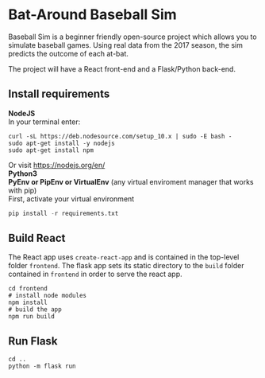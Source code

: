 # Bat-Around Baseball Sim

Baseball Sim is a beginner friendly open-source project which allows you to simulate baseball games. Using real data from the 2017 season, the sim predicts the outcome of each at-bat.  

The project will have a React front-end and a Flask/Python back-end.  

## Install requirements

**NodeJS**  
In your terminal enter:  
```
curl -sL https://deb.nodesource.com/setup_10.x | sudo -E bash -
sudo apt-get install -y nodejs
sudo apt-get install npm
```
Or visit https://nodejs.org/en/  
**Python3**  
**PyEnv or PipEnv or VirtualEnv** (any virtual enviroment manager that works with pip)  
First, activate your virtual environment  

```python
pip install -r requirements.txt
```

## Build React

The React app uses `create-react-app` and is contained in the top-level folder `frontend`. The flask app sets its static directory to the `build` folder contained in `frontend` in order to serve the react app.

```
cd frontend
# install node modules
npm install
# build the app
npm run build
```

## Run Flask

```
cd ..
python -m flask run
```
